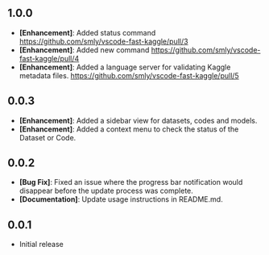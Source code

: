 ## 1.0.0

* **[Enhancement]**: Added status command https://github.com/smly/vscode-fast-kaggle/pull/3
* **[Enhancement]**: Added new command https://github.com/smly/vscode-fast-kaggle/pull/4
* **[Enhancement]**: Added a language server for validating Kaggle metadata files. https://github.com/smly/vscode-fast-kaggle/pull/5

## 0.0.3

* **[Enhancement]**: Added a sidebar view for datasets, codes and models.
* **[Enhancement]**: Added a context menu to check the status of the Dataset or Code.

## 0.0.2

* **[Bug Fix]**: Fixed an issue where the progress bar notification would disappear before the update process was complete.
* **[Documentation]**: Update usage instructions in README.md.

## 0.0.1

* Initial release